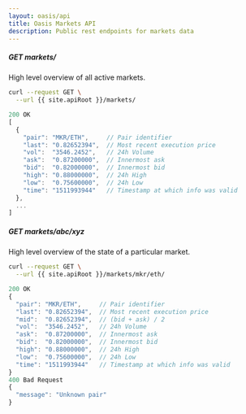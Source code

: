 ```yaml
---
layout: oasis/api
title: Oasis Markets API
description: Public rest endpoints for markets data
---
```


##### GET markets/

High level overview of all active markets.

```bash
curl --request GET \
  --url {{ site.apiRoot }}/markets/
```

```javascript
200 OK
[
  {
    "pair": "MKR/ETH",     // Pair identifier
    "last": "0.82652394",  // Most recent execution price
    "vol":  "3546.2452",   // 24h Volume
    "ask":  "0.87200000",  // Innermost ask
    "bid":  "0.82000000",  // Innermost bid
    "high": "0.88000000",  // 24h High
    "low":  "0.75600000",  // 24h Low
    "time": "1511993944"   // Timestamp at which info was valid
  },
  ...
]
```

##### GET markets/abc/xyz

High level overview of the state of a particular market.

```bash
curl --request GET \
  --url {{ site.apiRoot }}/markets/mkr/eth/
```

```javascript
200 OK
{
  "pair": "MKR/ETH",     // Pair identifier
  "last": "0.82652394",  // Most recent execution price
  "mid":  "0.82652394",  // (bid + ask) / 2
  "vol":  "3546.2452",   // 24h Volume
  "ask":  "0.87200000",  // Innermost ask
  "bid":  "0.82000000",  // Innermost bid
  "high": "0.88000000",  // 24h High
  "low":  "0.75600000",  // 24h Low
  "time": "1511993944"   // Timestamp at which info was valid
}
400 Bad Request
{
  "message": "Unknown pair"
}
```

